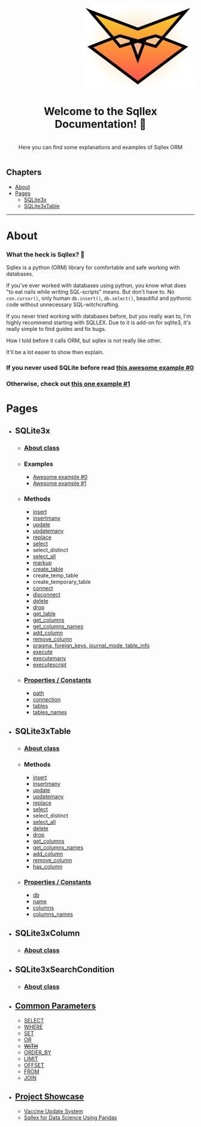 <div align="center">
  <svg width="200" height="200" xmlns="http://www.w3.org/2000/svg"> 
    <img src="https://raw.githubusercontent.com/v1a0/sqllex/68ed90078289cf6e20d80070203f281010ab83c0/pics/sqllex-logo.svg" width="300px">
  </svg>
</div>


<div align="center">


# Welcome to the Sqllex Documentation! 👋

<br>
Here you can find some explanations and examples of Sqllex ORM <br>
</div><br>


## Chapters
- [About](#About)
- [Pages](#Pages)
  - [SQLite3x](#SQLite3x)
  - [SQLite3xTable](#SQLite3xTable)

---

# About

### What the heck is Sqllex? 🤔

Sqllex is a python (ORM) library for comfortable and safe working with databases.

If you've ever worked with databases using python, you know what does "to eat nails while writing SQL-scripts" means. But don't have to. No `con.cursor()`, only human `db.insert()`, `db.select()`, beautiful and pythonic code without unnecessary SQL-witchcrafting.

If you never tried working with databases before, but you really wan to, I'm highly recommend starting with SQLLEX. Due to it is add-on for sqlite3, it's really simple to find guides and fix bugs.

How I told before it calls ORM, but sqllex is not really like other.

It'll be a lot easier to show then explain.

### If you never used SQLite before read [this awesome example #0](./sqlite3x-aex-0.md)  

### Otherwise, check out [this one example #1](./sqlite3x-aex-1.md)


# Pages

- ## SQLite3x
  
  - ### [About class](./sqlite3x-about.md) 
    
  - ### Examples
    - [Awesome example #0](./sqlite3x-aex-0.md)
    - [Awesome example #1](./sqlite3x-aex-1.md)
    
  - ### Methods
    - [insert](./sqlite3x-insert.md)
    - [insertmany](./sqlite3x-insertmany.md)
    - [update](./sqlite3x-update.md)
    - [updatemany](./sqlite3x-updatemany.md)
    - [replace](./sqlite3x-replace.md)
    - [select](./sqlite3x-select.md)
    - select_distinct
    - [select_all](./sqlite3x-select_all.md)
    - [markup](./sqlite3x-markup.md)
    - [create_table](./sqlite3x-create_table.md)
    - create_temp_table
    - create_temporary_table
    - [connect](./sqlite3x-connect.md)
    - [disconnect](./sqlite3x-disconnect.md)
    - [delete](./sqlite3x-delete.md)
    - [drop](./sqlite3x-drop.md)
    - [get_table](./sqlite3x-get_table.md)
    - [get_columns](./sqlite3x-get_columns.md)
    - [get_columns_names](./sqlite3x-get_columns_names.md)
    - [add_column](./sqlite3x-add_column.md)
    - [remove_column](./sqlite3x-remove_column.md)
    - [pragma, foreign_keys, journal_mode, table_info](./sqlite3x-pragma.md)
    - [execute](./sqlite3x-execute.md)
    - [executemany](./sqlite3x-executemany.md)
    - [executescript](./sqlite3x-executescript.md)
    
  - ### [Properties / Constants](./sqlite3x-properties.md)
    - [path](./sqlite3x-properties.md)
    - [connection](./sqlite3x-properties.md)
    - [tables](./sqlite3x-properties.md)
    - [tables_names](./sqlite3x-properties.md)
  
- ## SQLite3xTable
  
  - ### [About class](./sqlite3xtable-about.md) 

  - ### Methods
    - [insert](./sqlite3x-insert.md)
    - [insertmany](./sqlite3x-insertmany.md)
    - [update](./sqlite3x-update.md)
    - [updatemany](./sqlite3x-updatemany.md)
    - [replace](./sqlite3x-replace.md)
    - [select](./sqlite3x-select.md)
    - select_distinct
    - [select_all](./sqlite3x-select_all.md)
    - [delete](./sqlite3x-delete.md)
    - [drop](./sqlite3x-drop.md)
    - [get_columns](./sqlite3x-get_columns.md)
    - [get_columns_names](./sqlite3x-get_columns_names.md)
    - [add_column](./sqlite3x-add_column.md)
    - [remove_column](./sqlite3x-remove_column.md)
    - [has_column](./sqlite3xtable-has_column.md)
    
  - ### [Properties / Constants](./sqlite3xtable-properties.md)
    - [db](./sqlite3xtable-properties.md#sqlite3xtabledb)
    - [name](./sqlite3xtable-properties.md#sqlite3xtablename)
    - [columns](./sqlite3xtable-properties.md#sqlite3xtablecolumns)
    - [columns_names](./sqlite3xtable-properties.md#sqlite3xtablecolumns_names)

- ## SQLite3xColumn
  - ### [About class](./sqlite3xcolumn-about.md)
  
- ## SQLite3xSearchCondition
  - ### [About class](./sqlite3xsearchcondition-about.md)
  
- ## [Common Parameters](./common-parameters.md)
  - [SELECT](./common-parameters.md#select)
  - [WHERE](./common-parameters.md#where)
  - [SET](./common-parameters.md#set)
  - [OR](./common-parameters.md#or)
  - [~~WITH~~](./common-parameters.md#with)
  - [ORDER_BY](./common-parameters.md#order_by)
  - [LIMIT](./common-parameters.md#limit)
  - [OFFSET](./common-parameters.md#offset)
  - [FROM](./common-parameters.md#from)
  - [JOIN](./common-parameters.md#join)

- ## [Project Showcase](./sqlite3x-showcase.md)

  - [Vaccine Update System](https://deepnote.com/@abid/Vaccine-Update-Dashboard-gybiCp-FTAyDgMjImOfj0w)
  - [Sqllex for Data Science Using Pandas](https://deepnote.com/@abid/SQLLEX-Simple-and-Faster-7WXrco0hRXaqvAiXo8QJBQ)

